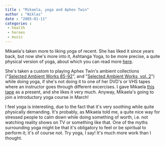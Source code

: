 ```yaml
---
title : "Mikaela, yoga and Aphex Twin"
author : "Niklas"
date : "2005-01-11"
categories : 
 - health
 - heroes
 - music
---
```


Mikaela's taken more to liking yoga of recent. She has liked it since years back, but now she's more into it, Ashtanga Yoga, to be more precise, a quite physical version of yoga, about which you can read more [here](http://www.ashtanga.com).

She's taken a custom to playing Aphex Twin's ambient collections ("[Selected Ambient Works 85-92](http://www.allmusic.com/cg/amg.dll?p=amg&sql=10:t1arqjoyoj0a)", and "[Selected Ambient Works, vol. 2](http://www.allmusic.com/cg/amg.dll?p=amg&sql=10:au2gtq4zbu48)") while doing yoga, if she's not doing it to one of her DVD's or VHS tapes where an instructor goes through different excercises. I gave Mikaela [this tape](http://www.amazon.com/exec/obidos/tg/detail/-/B0000A2ZOK/ref=pd_wt_2/002-3038365-3379200?coliid=I1QADXVVGGU3D) as a present, and she likes it very much. Anyway, Mikaela's going to join a introductory yoga course in March!

I feel yoga is interesting, due to the fact that it's very soothing while quite physically demanding. It's probably, as Mikaela told me, a quite nice way for stressed people to calm down while doing something of worth, i.e. not watching reality shows on TV or something like that. One of the myths surrounding yoga might be that it's obligatory to feel or be spiritual to perform it; it's of course not. Try yoga, I say! It's much more work than I thought.
